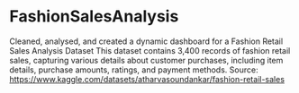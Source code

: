 # FashionSalesAnalysis
Cleaned, analysed, and created a dynamic dashboard for a Fashion Retail Sales Analysis Dataset
This dataset contains 3,400 records of fashion retail sales, capturing various details about customer purchases, including item details, purchase amounts, ratings, and payment methods. 
Source: https://www.kaggle.com/datasets/atharvasoundankar/fashion-retail-sales
